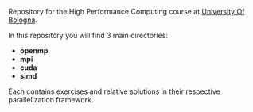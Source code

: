 Repository for the High Performance Computing course at [University Of Bologna](https://www.unibo.it/it/didattica/insegnamenti/insegnamento/2023/385080).

In this repository you will find 3 main directories: 
- **openmp**
- **mpi**
- **cuda**
- **simd**

Each contains exercises and relative solutions in their respective parallelization framework.



